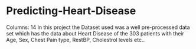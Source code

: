 # Predicting-Heart-Disease
Columns: 14
In this project the Dataset used was a well pre-processed data set which has the data about Heart Disease of the 303 patients with their Age, Sex, Chest Pain type, RestBP, Cholestrol levels etc..
